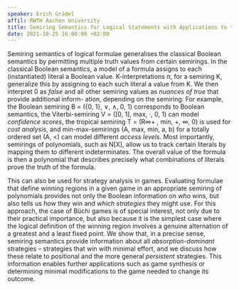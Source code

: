 ```yaml
---
speaker: Erich Grädel
affil: RWTH Aachen University
title: Semiring Semantics for Logical Statements with Applications to the Strategy Analysis of Games
date: 2021-10-25 16:00:00 +02:00
---
```

Semiring semantics of logical formulae generalises the classical Boolean semantics by permitting multiple truth values from certain semirings.
In the classical Boolean semantics, a model of a formula assigns to each (instantiated) literal a Boolean value.
K-interpretations π, for a semiring K, generalize this by assigning to each such literal a value from K.
We then interpret 0 as *false* and all other semiring values as *nuances of true* that provide additional inform- ation, depending on the semiring: For example, the Boolean semiring B = ({0, 1}, ∨, ∧, 0, 1) corresponds to Boolean semantics, the Viterbi-semiring V = ([0, 1], max, ·, 0, 1) can model *confidence scores*, the tropical semiring T = (R∞+ , min, +, ∞, 0) is used for *cost analysis*, and min-max-semirings (A, max, min, a, b) for a totally ordered set (A, <) can model different *access levels*.
Most importantly, semirings of polynomials, such as N[X], allow us to track certain literals by mapping them to different indeterminates.
The overall value of the formula is then a polynomial that describes precisely what combinations of literals prove the truth of the formula.
<!--more-->

This can also be used for strategy analysis in games.
Evaluating formulae that define winning regions in a given game in an appropriate semiring of polynomials provides not only the Boolean information on *who* wins, but also tells us *how* they win and *which strategies* they might use.
For this approach, the case of Büchi games is of special interest, not only due to their practical importance, but also because it is the simplest case where the logical definition of the winning region involves a genuine alternation of a greatest and a least fixed point.
We show that, in a precise sense, semiring semantics provide information about all *absorption-dominant* strategies – strategies that win with minimal effort, and we discuss how these relate to positional and the more general *persistent* strategies.
This information enables further applications such as game synthesis or determining minimal modifications to the game needed to change its outcome.
